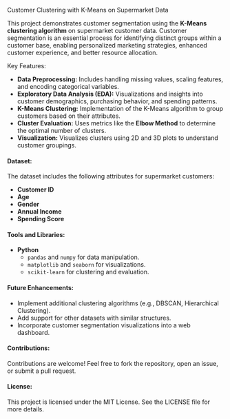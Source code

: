 Customer Clustering with K-Means on Supermarket Data

This project demonstrates customer segmentation using the **K-Means clustering algorithm** on supermarket customer data. Customer segmentation is an essential process for identifying distinct groups within a customer base, enabling personalized marketing strategies, enhanced customer experience, and better resource allocation.

 Key Features:
- **Data Preprocessing:** Includes handling missing values, scaling features, and encoding categorical variables.
- **Exploratory Data Analysis (EDA):** Visualizations and insights into customer demographics, purchasing behavior, and spending patterns.
- **K-Means Clustering:** Implementation of the K-Means algorithm to group customers based on their attributes.
- **Cluster Evaluation:** Uses metrics like the **Elbow Method** to determine the optimal number of clusters.
- **Visualization:** Visualizes clusters using 2D and 3D plots to understand customer groupings.

#### Dataset:
The dataset includes the following attributes for supermarket customers:
- **Customer ID**
- **Age**
- **Gender**
- **Annual Income**
- **Spending Score**

#### Tools and Libraries:
- **Python**
  - `pandas` and `numpy` for data manipulation.
  - `matplotlib` and `seaborn` for visualizations.
  - `scikit-learn` for clustering and evaluation.


#### Future Enhancements:
- Implement additional clustering algorithms (e.g., DBSCAN, Hierarchical Clustering).
- Add support for other datasets with similar structures.
- Incorporate customer segmentation visualizations into a web dashboard.

#### Contributions:
Contributions are welcome! Feel free to fork the repository, open an issue, or submit a pull request.

#### License:
This project is licensed under the MIT License. See the LICENSE file for more details.
